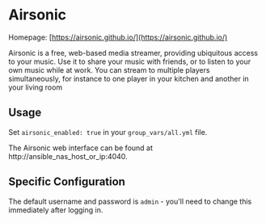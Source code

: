 # Airsonic

Homepage: [https://airsonic.github.io/](https://airsonic.github.io/)

Airsonic is a free, web-based media streamer, providing ubiquitous access to your music. Use it to share your music with friends, or to listen to your own music while at work. You can stream to multiple players simultaneously, for instance to one player in your kitchen and another in your living room

## Usage

Set `airsonic_enabled: true` in your `group_vars/all.yml` file.

The Airsonic web interface can be found at http://ansible_nas_host_or_ip:4040.

## Specific Configuration

The default username and password is `admin` - you'll need to change this immediately after logging in.
